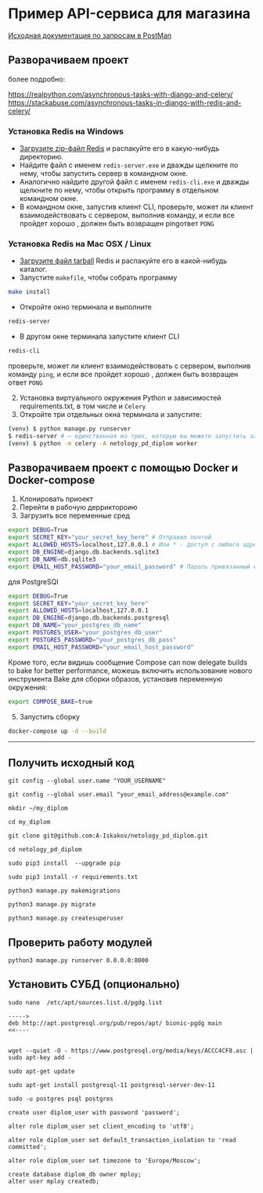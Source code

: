 # Пример API-сервиса для магазина

[Исходная документация по запросам в PostMan](https://documenter.getpostman.com/view/5037826/SVfJUrSc) 

## Разворачиваем проект
более подробно:

https://realpython.com/asynchronous-tasks-with-django-and-celery/
https://stackabuse.com/asynchronous-tasks-in-django-with-redis-and-celery/

### Установка Redis на Windows

- [Загрузите zip-файл Redis](https://github.com/microsoftarchive/redis/releases/tag/win-3.2.100) и распакуйте его в какую-нибудь директорию.
- Найдите файл с именем `redis-server.exe` и дважды щелкните по нему, чтобы запустить сервер в командном окне.
- Аналогично найдите другой файл с именем `redis-cli.exe` и дважды щелкните по нему, чтобы открыть программу в отдельном командном окне.
- В командном окне, запустив клиент CLI, проверьте, может ли клиент взаимодействовать с сервером, выполнив команду, и если все пройдет хорошо , должен быть возвращен pingответ `PONG`

### Установка Redis на Mac OSX / Linux

- [Загрузите файл tarball](https://redis.io/download) Redis и распакуйте его в какой-нибудь каталог.
- Запустите `makefile`, чтобы собрать программу
```bash 
make install
```
- Откройте окно терминала и выполните 
```bash
redis-server
```
- В другом окне терминала запустите клиент CLI
```bash 
redis-cli
```
проверьте, может ли клиент взаимодействовать с сервером, выполнив команду `ping`, и если все пройдет хорошо , должен быть возвращен ответ `PONG`

2. Установка виртуального окружения Python и зависимостей requirements.txt, в том числе и `Celery`
3. Откройте три отдельных окна терминала и запустите:
```bash
(venv) $ python manage.py runserver
$ redis-server # — единственная из трех, которую вы можете запустить за пределами своей виртуальной среды
(venv) $ python -m celery -A netology_pd_diplom worker
```

## Разворачиваем проект с помощью Docker и Docker-compose

1. Клонировать приоект
2. Перейти в рабочую дерриктороию
3. Загрузить все переменные сред
```bash
export DEBUG=True
export SECRET_KEY="your_secret_key_here" # Отправил почтой
export ALLOWED_HOSTS=localhost,127.0.0.1 # Или * - доступ с любого адреса
export DB_ENGINE=django.db.backends.sqlite3 
export DB_NAME=db.sqlite3 
export EMAIL_HOST_PASSWORD="your_email_password" # Пароль привязанный к почтовому сервису (Настройки для mail.ru, справка https://help.mail.ru/mail/security/protection/external/) Отправил почтой
```
для PostgreSQl
```bash
export DEBUG=True
export SECRET_KEY="your_secret_key_here"
export ALLOWED_HOSTS=localhost,127.0.0.1
export DB_ENGINE=django.db.backends.postgresql
export DB_NAME="your_postgres_db_name"
export POSTGRES_USER="your_postgres_db_user"
export POSTGRES_PASSWORD="your_postgres_db_pass"
export EMAIL_HOST_PASSWORD="your_email_host_password"
```

Кроме того, если видишь сообщение Compose can now delegate builds to bake for better performance,
можешь включить использование нового инструмента Bake для сборки образов, установив переменную окружения:
```bash
export COMPOSE_BAKE=true
```
5.  Запустить сборку 
```bash
docker-compose up -d --build
``` 

---

## **Получить исходный код**

    git config --global user.name "YOUR_USERNAME"
    
    git config --global user.email "your_email_address@example.com"
    
    mkdir ~/my_diplom
    
    cd my_diplom
    
    git clone git@github.com:A-Iskakov/netology_pd_diplom.git
    
    cd netology_pd_diplom
    
    sudo pip3 install  --upgrade pip
    
    sudo pip3 install -r requirements.txt
    
    python3 manage.py makemigrations
     
    python3 manage.py migrate
    
    python3 manage.py createsuperuser    
    
 
## **Проверить работу модулей**
    
    
    python3 manage.py runserver 0.0.0.0:8000


## **Установить СУБД (опционально)**

    sudo nano  /etc/apt/sources.list.d/pgdg.list
    
    ----->
    deb http://apt.postgresql.org/pub/repos/apt/ bionic-pgdg main
    <<----
    
    
    wget --quiet -O - https://www.postgresql.org/media/keys/ACCC4CF8.asc | sudo apt-key add -
    
    sudo apt-get update
    
    sudo apt-get install postgresql-11 postgresql-server-dev-11
    
    sudo -u postgres psql postgres
    
    create user diplom_user with password 'password';
    
    alter role diplom_user set client_encoding to 'utf8';
    
    alter role diplom_user set default_transaction_isolation to 'read committed';
    
    alter role diplom_user set timezone to 'Europe/Moscow';
    
    create database diplom_db owner mploy;
    alter user mploy createdb;

    
   
